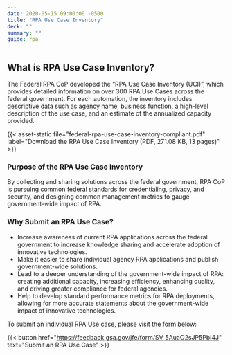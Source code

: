 ```yaml
---
date: 2020-05-15 09:00:00 -0500
title: "RPA Use Case Inventory"
deck: ""
summary: ""
guide: rpa
---
```


## What is RPA Use Case Inventory?

The Federal RPA CoP developed the “RPA Use Case Inventory (UCI)”, which provides detailed information on over 300 RPA Use Cases across the federal government. For each automation, the inventory includes descriptive data such as agency name, business function, a high-level description of the use case, and an estimate of the annualized capacity provided.

{{< asset-static file="federal-rpa-use-case-inventory-compliant.pdf" label="Download the RPA Use Case Inventory (PDF, 271.08 KB, 13 pages)" >}}
### Purpose of the RPA Use Case Inventory

By collecting and sharing solutions across the federal government, RPA CoP is pursuing common federal standards for credentialing, privacy, and security, and designing common management metrics to gauge government-wide impact of RPA.

### Why Submit an RPA Use Case?

-   Increase awareness of current RPA applications across the federal government to increase knowledge sharing and accelerate adoption of innovative technologies. 
-   Make it easier to share individual agency RPA applications and publish government-wide solutions.
-   Lead to a deeper understanding of the government-wide impact of RPA:  creating additional capacity, increasing efficiency, enhancing quality, and driving greater compliance for federal agencies.
-   Help to develop standard performance metrics for RPA deployments, allowing for more accurate statements about the government-wide impact of innovative technologies.

To submit an individual RPA Use case, please visit the form below:

{{< button href="https://feedback.gsa.gov/jfe/form/SV_5AuaO2sJP5Pbi4J" text="Submit an RPA Use Case" >}}
